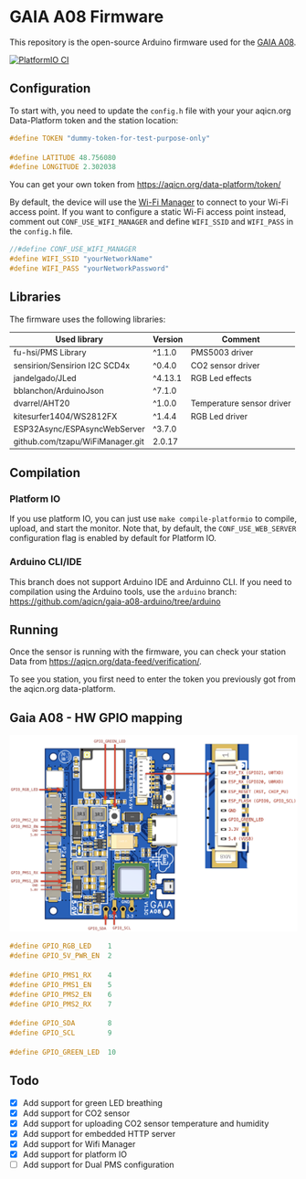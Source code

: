 # GAIA A08 Firmware

This repository is the open-source Arduino firmware used for the
[GAIA A08](https://aqicn.org/gaia/a08/).

[![PlatformIO CI](https://github.com/aqicn/gaia-a08-arduino/actions/workflows/compile-platformio.yml/badge.svg)](https://github.com/aqicn/gaia-a08-arduino/actions/workflows/compile-platformio.yml)

## Configuration

To start with, you need to update the `config.h` file with your your aqicn.org
Data-Platform token and the station location:

```C
#define TOKEN "dummy-token-for-test-purpose-only"

#define LATITUDE 48.756080
#define LONGITUDE 2.302038
```

You can get your own token from https://aqicn.org/data-platform/token/

By default, the device will use the
[Wi-Fi Manager](https://github.com/tzapu/WiFiManager) to connect to your Wi-Fi
access point. If you want to configure a static Wi-Fi access point instead,
comment out `CONF_USE_WIFI_MANAGER` and define `WIFI_SSID` and `WIFI_PASS` in
the `config.h` file.

```C
//#define CONF_USE_WIFI_MANAGER
#define WIFI_SSID "yourNetworkName" 
#define WIFI_PASS "yourNetworkPassword"
```

## Libraries

The firmware uses the following libraries:

| Used library                     | Version | Comment                   |
| -------------------------------- | ------- | ------------------------- |
| fu-hsi/PMS Library               | ^1.1.0  | PMS5003 driver            |
| sensirion/Sensirion I2C SCD4x    | ^0.4.0  | CO2 sensor driver         |
| jandelgado/JLed                  | ^4.13.1 | RGB Led effects           |
| bblanchon/ArduinoJson            | ^7.1.0  |                           |
| dvarrel/AHT20                    | ^1.0.0  | Temperature sensor driver |
| kitesurfer1404/WS2812FX          | ^1.4.4  | RGB Led driver            |
| ESP32Async/ESPAsyncWebServer     | ^3.7.0  |                           |
| github.com/tzapu/WiFiManager.git | 2.0.17  |                           |

## Compilation

### Platform IO

If you use platform IO, you can just use `make compile-platformio` to compile,
upload, and start the monitor. Note that, by default, the `CONF_USE_WEB_SERVER`
configuration flag is enabled by default for Platform IO.

### Arduino CLI/IDE

This branch does not support Arduino IDE and Arduinno CLI. If you need to
compilation using the Arduino tools, use the `arduino` branch:
https://github.com/aqicn/gaia-a08-arduino/tree/arduino

## Running

Once the sensor is running with the firmware, you can check your station Data
from https://aqicn.org/data-feed/verification/.

To see you station, you first need to enter the token you previously got from
the aqicn.org data-platform.

## Gaia A08 - HW GPIO mapping

![GAIA A08 GPIO mapping](doc/gaia-a08-gpio.png "GAIA A08 GPIO")

```C
#define GPIO_RGB_LED    1
#define GPIO_5V_PWR_EN  2

#define GPIO_PMS1_RX    4
#define GPIO_PMS1_EN    5
#define GPIO_PMS2_EN    6
#define GPIO_PMS2_RX    7

#define GPIO_SDA        8
#define GPIO_SCL        9

#define GPIO_GREEN_LED  10
```

## Todo

- [x] Add support for green LED breathing
- [x] Add support for CO2 sensor
- [x] Add support for uploading CO2 sensor temperature and humidity
- [x] Add support for embedded HTTP server
- [x] Add support for Wifi Manager
- [x] Add support for platform IO
- [ ] Add support for Dual PMS configuration
